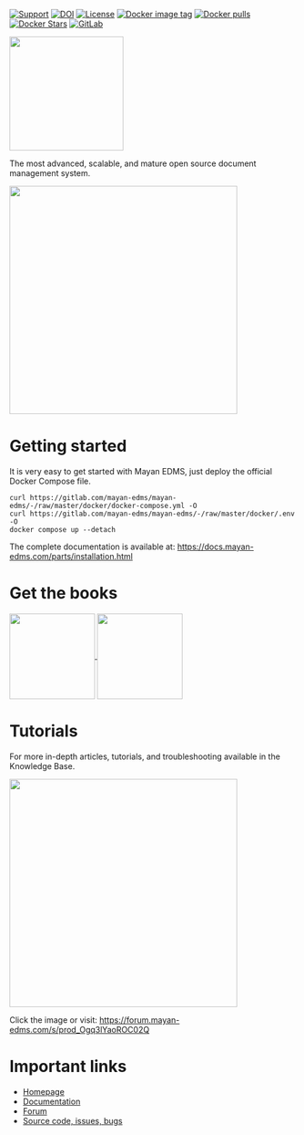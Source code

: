 [![Support][support-badge]][support-url]
[![DOI][doi-badge-imgshield]][doi-url]
[![License][license-badge]][license-url]
[![Docker image tag][docker-image-tag-badge]][docker-image-url]
[![Docker pulls][docker-image-pull-badge]][docker-image-url]
[![Docker Stars][docker-image-stars-badge]][docker-image-url]
[![GitLab][gitlab-tag-badge]][gitlab-url]


[doi-badge-zenodo]: https://zenodo.org/badge/DOI/10.5281/zenodo.16760961.svg
[doi-badge-imgshield]: https://img.shields.io/badge/DOI-10.5281%20%2F%20zenodo.16760961-blue.svg?style=for-the-badge&logo=doi
[doi-url]: https://doi.org/10.5281/zenodo.16760961

[donation-badge]: https://img.shields.io/badge/donation-PayPal-brightgreen?style=for-the-badge
[donation-url]: https://paypal.me/MayanEDMS

[docker-image-tag-badge]: https://img.shields.io/docker/v/mayanedms/mayanedms?style=for-the-badge&sort=semver&logo=docker

[docker-image-url]: https://hub.docker.com/r/mayanedms/mayanedms

[docker-image-pull-badge]: https://img.shields.io/docker/pulls/mayanedms/mayanedms.svg?style=for-the-badge&logo=docker

[docker-image-stars-badge]: https://img.shields.io/docker/stars/mayanedms/mayanedms.svg?style=for-the-badge&logo=docker

[gitlab-pipelines-url]: https://gitlab.com/mayan-edms/mayan-edms/pipelines
[gitlab-tag-badge]:https://img.shields.io/gitlab/v/tag/mayan-edms%2Fmayan-edms?style=for-the-badge&sort=semver&logo=gitlab&label=GitLab
[gitlab-url]: https://gitlab.com/mayan-edms/mayan-edms

[pypi-badge]: https://img.shields.io/pypi/v/mayan-edms?style=for-the-badge&logo=python&label=PyPI
[pypi-url]: https://pypi.org/project/mayan-edms/

[license-badge]: https://img.shields.io/pypi/l/mayan-edms.svg?style=for-the-badge&logo=opensourceinitiative&logoColor=white
[license-url]: https://gitlab.com/mayan-edms/mayan-edms/blob/master/LICENSE

[support-badge]: https://img.shields.io/badge/Get_support-brightgreen?style=for-the-badge
[support-url]: https://www.mayan-edms.com/support/


<a href="http://www.mayan-edms.com">
    <img align="center" height="200" width="200" src="https://gitlab.com/mayan-edms/mayan-edms/raw/master/docs/_static/mayan_logo.png">
</a>

<p>
    The most advanced, scalable, and mature open source document management system.
<p>

<img align="center" src="https://gitlab.com/mayan-edms/mayan-edms/raw/master/docs/_static/overview.gif" width="400">

# Getting started

It is very easy to get started with Mayan EDMS, just deploy the official
Docker Compose file.

    curl https://gitlab.com/mayan-edms/mayan-edms/-/raw/master/docker/docker-compose.yml -O
    curl https://gitlab.com/mayan-edms/mayan-edms/-/raw/master/docker/.env -O
    docker compose up --detach

The complete documentation is available at: https://docs.mayan-edms.com/parts/installation.html

# Get the books

<a href="https://a.co/d/cqda9uu">
    <img align="center" src="https://m.media-amazon.com/images/I/61PAvrh303L._SL1293_.jpg" width="150">
</a>
<a href="https://a.co/d/9RMXyfn">
    <img align="center" src="https://m.media-amazon.com/images/I/61g21N5oQCL._SL1491_.jpg" width="150">
</a>

# Tutorials

For more in-depth articles, tutorials, and troubleshooting available in the Knowledge Base.


<a href="https://forum.mayan-edms.com/s/prod_Ogq3lYaoROC02Q">
    <img align="center" src="https://docs.mayan-edms.com/_static/knowledge-base.jpg" width="400">
</a>

Click the image or visit: https://forum.mayan-edms.com/s/prod_Ogq3lYaoROC02Q

# Important links

- [Homepage](http://www.mayan-edms.com)
- [Documentation](https://docs.mayan-edms.com)
- [Forum](https://forum.mayan-edms.com/)
- [Source code, issues, bugs](https://gitlab.com/mayan-edms/mayan-edms)

